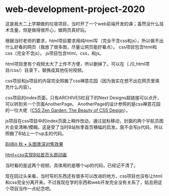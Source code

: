 # web-development-project-2020
这是我大二上学期做的垃圾项目，当时开了一个web前端开发的课；虽然没什么技术含量，但是做得很开心，做网页真好玩。

根据当时老师的要求，html项目要求用纯html写（完全不含css和js），所以做不出什么好看的网页（我放了很多图，尽量让网页能好看点）。
css项目包含html和css（完全不含js）。
js项目包含html，css，和js。

html项目里有个视频太大了上传不方便，所以删掉了。可以在（./0_html项目/css/）目录下，替换成其他任何视频。

css项目和js项目的内容完全照搬了css禅意花园（因为我实在想不出在网页里填充什么内容）。

css项目的index页面，只有ARCHIVES栏目下的Next Designs超链接可以点开，可以转到另一个页面AnotherPage。
AnotherPage的设计参照的是css禅意花园的一位大佬（[CSS Zen Garden: The Beauty of CSS Design](http://www.csszengarden.com/221/)）。

js项目在css项目中的index页面上稍作改动，通过鼠标移动，封面的两个宇航员图片会变清晰/模糊。这是受了当时B站秋季首页横幅的启发。我不会写js代码，所以照搬了B站上一个up主的代码。

[BiliBili 秋 • 头图景深对焦效果](https://www.bilibili.com/video/BV1NZ4y1G7fN)

[html+css实现B站首页头部动画](https://www.bilibili.com/video/BV1wf4y1Q72M)

当时看的是这两个视频，具体用的是哪个up的代码，已经记不清了。

现在回过头来看，当时写的东西还有很多可以改进的地方，css项目也没有让html和css完全分离开来。不过我现在学的东西和web开发完全没有关系了，姑且把这个项目当作一点纪念吧。

